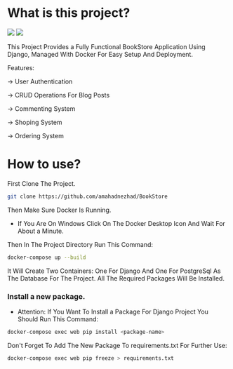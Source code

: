 

# What is this project?
<span><img src="https://img.shields.io/badge/Django-092E20?style=flat&logo=django&logoColor=green" /></span>
<span><img src="https://img.shields.io/badge/Docker-2CA5E0?style=flat&logo=docker&logoColor=white" /></span>

This Project Provides a Fully Functional BookStore Application Using Django, Managed With Docker For Easy Setup And Deployment.

Features:
<p>-> User Authentication</p>
<p>-> CRUD Operations For Blog Posts</p>
<p>-> Commenting System</p>
<p>-> Shoping System</p>
<p>-> Ordering System</p>

# How to use?

First Clone The Project.

```bash
git clone https://github.com/amahadnezhad/BookStore
```

Then Make Sure Docker Is Running.
* If You Are On Windows Click On The Docker Desktop Icon And Wait For About a Minute.

Then In The Project Directory Run This Command:

```bash
docker-compose up --build
```

It Will Create Two Containers:
One For Django And One For PostgreSql As The Database For The Project.
All The Required Packages Will Be Installed.

### Install a new package.
* Attention:
If You Want To Install a Package For Django Project You Should Run This Command:

```bash
docker-compose exec web pip install <package-name>
``` 

Don't Forget To Add The New Package To requirements.txt For Further Use:
```bash
docker-compose exec web pip freeze > requirements.txt
```
